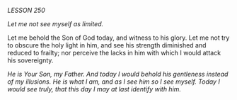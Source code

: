 *LESSON 250*

*Let me not see myself as limited.*

Let me behold the Son of God today, and witness to his glory. Let me not try to obscure the holy light in him, and see his strength diminished and reduced to frailty; nor perceive the lacks in him with which I would attack his sovereignty.

_He is Your Son, my Father. And today I would behold his gentleness instead of my illusions. He is what I am, and as I see him so I see myself. Today I would see truly, that this day I may at last identify with him._